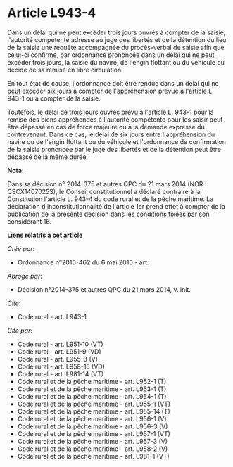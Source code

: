 # Article L943-4

Dans un délai qui ne peut excéder trois jours ouvrés à compter de la saisie, l'autorité compétente adresse au juge des
libertés et de la détention du lieu de la saisie une requête accompagnée du procès-verbal de saisie afin que celui-ci
confirme, par ordonnance prononcée dans un délai qui ne peut excéder trois jours, la saisie du navire, de l'engin flottant ou
du véhicule ou décide de sa remise en libre circulation. 

En tout état de cause, l'ordonnance doit être rendue dans un délai qui ne peut excéder six jours à compter de l'appréhension
prévue à l'article L. 943-1 ou à compter de la saisie. 

Toutefois, le délai de trois jours ouvrés prévu à l'article L. 943-1 pour la remise des biens appréhendés à l'autorité
compétente pour les saisir peut être dépassé en cas de force majeure ou à la demande expresse du contrevenant. Dans ce cas,
le délai de six jours entre l'appréhension du navire ou de l'engin flottant ou du véhicule et l'ordonnance de confirmation de
la saisie prononcée par le juge des libertés et de la détention peut être dépassé de la même durée.

**Nota:**

Dans sa décision n° 2014-375 et autres QPC du 21 mars 2014 (NOR : CSCX1407025S), le Conseil constitutionnel a déclaré
contraire à la Constitution l'article L. 943-4 du code rural et de la pêche maritime. La déclaration d'inconstitutionnalité
de l'article 1er prend effet à compter de la publication de la présente décision dans les conditions fixées par son
considérant 16.

**Liens relatifs à cet article**

_Créé par_:

  - Ordonnance n°2010-462 du 6 mai 2010 - art.

_Abrogé par_:

  - Décision n°2014-375 et autres QPC du 21 mars 2014, v. init.

_Cite_:

  - Code rural - art. L943-1

_Cité par_:

  - Code rural - art. L951-10 (VT)
  - Code rural - art. L951-9 (VD)
  - Code rural - art. L955-3 (V)
  - Code rural - art. L958-15 (VD)
  - Code rural - art. L981-14 (VT)
  - Code rural et  de la pêche maritime - art. L952-1 (T)
  - Code rural et de la pêche maritime - art. L953-1 (T)
  - Code rural et de la pêche maritime - art. L954-1 (T)
  - Code rural et de la pêche maritime - art. L955-1 (VT)
  - Code rural et de la pêche maritime - art. L955-14 (T)
  - Code rural et de la pêche maritime - art. L956-1 (V)
  - Code rural et de la pêche maritime - art. L956-3 (V)
  - Code rural et de la pêche maritime - art. L957-1 (VT)
  - Code rural et de la pêche maritime - art. L957-3 (V)
  - Code rural et de la pêche maritime - art. L958-2 (V)
  - Code rural et de la pêche maritime - art. L981-1 (VT)
